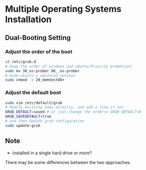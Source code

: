 # Multiple Operating Systems Installation



## Dual-Booting Setting

### Adjust the order of the boot

```sh
cd /etc/grub.d
# Swap the order of windows and ubuntu(Priority promotion)
sudo mv 30_os-prober 06__os-prober
# Hide ubuntu's advanced options
sudo chmod -x 20_memtest86+
```

### Adjust the default boot

```sh
sudo vim /etc/default/grub
# Modify existing ones directly, and add a line if not
GRUB_DEFAULT=saved # or just change the order=> GRUB_DEFAULT=0
GRUB_SAVEDEFAULT=true
# and then Update grub configuration
sudo update-grub
```



## Note

- installed in a single hard drive or more?

There may be some differences between the two approaches.

